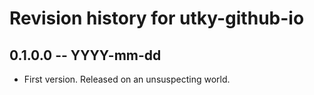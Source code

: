 # Revision history for utky-github-io

## 0.1.0.0 -- YYYY-mm-dd

* First version. Released on an unsuspecting world.
